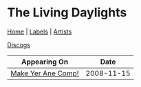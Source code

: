 # The Living Daylights

[Home](../index.md) | [Labels](../labels.md) | [Artists](../artists.md)

[Discogs](https://www.discogs.com/artist/3272563-The-Living-Daylights-9)

| Appearing On | Date |
|---|---|
[Make Yer Ane Comp!](../releases/various-make-yer-ane-comp.md)  | 2008-11-15 |